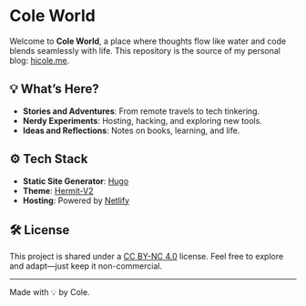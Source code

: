 # Cole World

Welcome to **Cole World**, a place where thoughts flow like water and code blends seamlessly with life. This repository is the source of my personal blog: [hicole.me](https://hicole.me). 

## 💡 What’s Here?

- **Stories and Adventures**: From remote travels to tech tinkering.
- **Nerdy Experiments**: Hosting, hacking, and exploring new tools.
- **Ideas and Reflections**: Notes on books, learning, and life.

## ⚙️ Tech Stack

- **Static Site Generator**: [Hugo](https://gohugo.io)
- **Theme**: [Hermit-V2](https://github.com/1bl4z3r/hermit-V2?tab=readme-ov-file)
- **Hosting**: Powered by [Netlify](https://netlify.com)

## 🛠️ License

This project is shared under a [CC BY-NC 4.0](https://creativecommons.org/licenses/by-nc/4.0/) license. Feel free to explore and adapt—just keep it non-commercial.

---

Made with 💡 by Cole.

